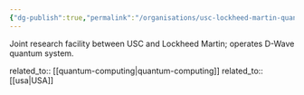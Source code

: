 ```yaml
---
{"dg-publish":true,"permalink":"/organisations/usc-lockheed-martin-quantum-computing-center/","title":"USC-Lockheed Martin Quantum Computing Center"}
---
```



Joint research facility between USC and Lockheed Martin; operates D-Wave quantum system.

related_to:: [[quantum-computing\|quantum-computing]]
related_to:: [[usa\|USA]]
